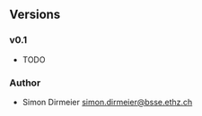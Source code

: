 ## Versions

### v0.1

* TODO

### Author

* Simon Dirmeier <a href="mailto:simon.dirmeier@bsse.ethz.ch">simon.dirmeier@bsse.ethz.ch</a>
